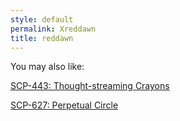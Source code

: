 ```yaml
---
style: default
permalink: Xreddawn
title: reddawn
---
```

You may also like:

[SCP-443: Thought-streaming Crayons](http://scp-wiki.net/scp-443)

[SCP-627: Perpetual Circle](http://scp-wiki.net/scp-627)
